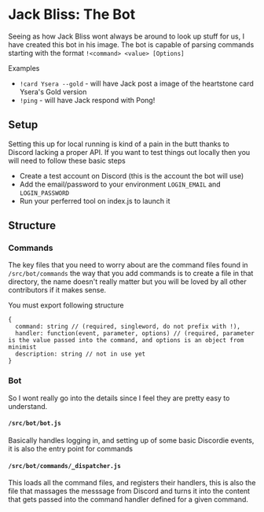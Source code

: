 # Jack Bliss: The Bot

Seeing as how Jack Bliss wont always be around to look up stuff for us, I have created this bot in his image.
The bot is capable of parsing commands starting with the format ```!<command> <value> [Options]```

Examples
* ```!card Ysera --gold``` - will have Jack post a image of the heartstone card Ysera's Gold version
* ```!ping``` - will have Jack respond with Pong!

## Setup

Setting this up for local running is kind of a pain in the butt thanks to Discord lacking a proper API.
If you want to test things out locally then you will need to follow these basic steps

* Create a test account on Discord (this is the account the bot will use)
* Add the email/password to your environment `LOGIN_EMAIL` and `LOGIN_PASSWORD`
* Run your perferred tool on index.js to launch it

## Structure

### Commands

The key files that you need to worry about are the command files found in `/src/bot/commands` the way that you add
commands is to create a file in that directory, the name doesn't really matter but you will be loved by all other
contributors if it makes sense.

You must export following structure
```
{
  command: string // (required, singleword, do not prefix with !),
  handler: function(event, parameter, options) // (required, parameter is the value passed into the command, and options is an object from minimist
  description: string // not in use yet
}
```

### Bot

So I wont really go into the details since I feel they are pretty easy to understand.

#### `/src/bot/bot.js`

Basically handles logging in, and setting up of some basic Discordie events, it is also the entry point for commands

#### `/src/bot/commands/_dispatcher.js`

This loads all the command files, and registers their handlers, this is also the file that massages the messsage from Discord
and turns it into the content that gets passed into the command handler defined for a given command.